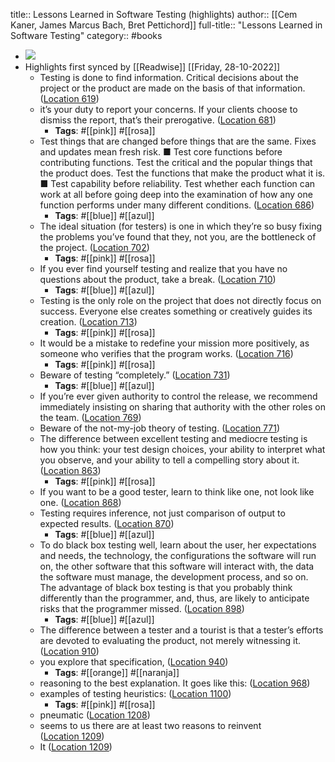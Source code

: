 title:: Lessons Learned in Software Testing (highlights)
author:: [[Cem Kaner, James Marcus Bach, Bret Pettichord]]
full-title:: "Lessons Learned in Software Testing"
category:: #books

- ![](https://images-na.ssl-images-amazon.com/images/I/51YpFSGPogL._SL200_.jpg)
- Highlights first synced by [[Readwise]] [[Friday, 28-10-2022]]
	- Testing is done to find information. Critical decisions about the project or the product are made on the basis of that information. ([Location 619](https://readwise.io/to_kindle?action=open&asin=B000S1LVBS&location=619))
	- it’s your duty to report your concerns. If your clients choose to dismiss the report, that’s their prerogative. ([Location 681](https://readwise.io/to_kindle?action=open&asin=B000S1LVBS&location=681))
		- **Tags**: #[[pink]] #[[rosa]]
	- Test things that are changed before things that are the same. Fixes and updates mean fresh risk. ■ Test core functions before contributing functions. Test the critical and the popular things that the product does. Test the functions that make the product what it is. ■ Test capability before reliability. Test whether each function can work at all before going deep into the examination of how any one function performs under many different conditions. ([Location 686](https://readwise.io/to_kindle?action=open&asin=B000S1LVBS&location=686))
		- **Tags**: #[[blue]] #[[azul]]
	- The ideal situation (for testers) is one in which they’re so busy fixing the problems you’ve found that they, not you, are the bottleneck of the project. ([Location 702](https://readwise.io/to_kindle?action=open&asin=B000S1LVBS&location=702))
		- **Tags**: #[[pink]] #[[rosa]]
	- If you ever find yourself testing and realize that you have no questions about the product, take a break. ([Location 710](https://readwise.io/to_kindle?action=open&asin=B000S1LVBS&location=710))
		- **Tags**: #[[blue]] #[[azul]]
	- Testing is the only role on the project that does not directly focus on success. Everyone else creates something or creatively guides its creation. ([Location 713](https://readwise.io/to_kindle?action=open&asin=B000S1LVBS&location=713))
		- **Tags**: #[[pink]] #[[rosa]]
	- It would be a mistake to redefine your mission more positively, as someone who verifies that the program works. ([Location 716](https://readwise.io/to_kindle?action=open&asin=B000S1LVBS&location=716))
		- **Tags**: #[[pink]] #[[rosa]]
	- Beware of testing “completely.” ([Location 731](https://readwise.io/to_kindle?action=open&asin=B000S1LVBS&location=731))
		- **Tags**: #[[blue]] #[[azul]]
	- If you’re ever given authority to control the release, we recommend immediately insisting on sharing that authority with the other roles on the team. ([Location 769](https://readwise.io/to_kindle?action=open&asin=B000S1LVBS&location=769))
	- Beware of the not-my-job theory of testing. ([Location 771](https://readwise.io/to_kindle?action=open&asin=B000S1LVBS&location=771))
	- The difference between excellent testing and mediocre testing is how you think: your test design choices, your ability to interpret what you observe, and your ability to tell a compelling story about it. ([Location 863](https://readwise.io/to_kindle?action=open&asin=B000S1LVBS&location=863))
		- **Tags**: #[[pink]] #[[rosa]]
	- If you want to be a good tester, learn to think like one, not look like one. ([Location 868](https://readwise.io/to_kindle?action=open&asin=B000S1LVBS&location=868))
	- Testing requires inference, not just comparison of output to expected results. ([Location 870](https://readwise.io/to_kindle?action=open&asin=B000S1LVBS&location=870))
		- **Tags**: #[[blue]] #[[azul]]
	- To do black box testing well, learn about the user, her expectations and needs, the technology, the configurations the software will run on, the other software that this software will interact with, the data the software must manage, the development process, and so on. The advantage of black box testing is that you probably think differently than the programmer, and, thus, are likely to anticipate risks that the programmer missed. ([Location 898](https://readwise.io/to_kindle?action=open&asin=B000S1LVBS&location=898))
		- **Tags**: #[[blue]] #[[azul]]
	- The difference between a tester and a tourist is that a tester’s efforts are devoted to evaluating the product, not merely witnessing it. ([Location 910](https://readwise.io/to_kindle?action=open&asin=B000S1LVBS&location=910))
	- you explore that specification, ([Location 940](https://readwise.io/to_kindle?action=open&asin=B000S1LVBS&location=940))
		- **Tags**: #[[orange]] #[[naranja]]
	- reasoning to the best explanation. It goes like this: ([Location 968](https://readwise.io/to_kindle?action=open&asin=B000S1LVBS&location=968))
	- examples of testing heuristics: ([Location 1100](https://readwise.io/to_kindle?action=open&asin=B000S1LVBS&location=1100))
		- **Tags**: #[[pink]] #[[rosa]]
	- pneumatic ([Location 1208](https://readwise.io/to_kindle?action=open&asin=B000S1LVBS&location=1208))
	- seems to us there are at least two reasons to reinvent ([Location 1209](https://readwise.io/to_kindle?action=open&asin=B000S1LVBS&location=1209))
	- It ([Location 1209](https://readwise.io/to_kindle?action=open&asin=B000S1LVBS&location=1209))